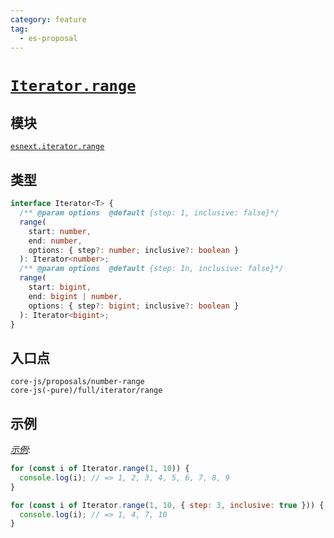 ```yaml
---
category: feature
tag:
  - es-proposal
---
```


# [`Iterator.range`](https://github.com/tc39/proposal-Number.range)

## 模块

[`esnext.iterator.range`](https://github.com/zloirock/core-js/blob/master/packages/core-js/modules/esnext.number.range.js)

## 类型

```ts
interface Iterator<T> {
  /** @param options  @default {step: 1, inclusive: false}*/
  range(
    start: number,
    end: number,
    options: { step?: number; inclusive?: boolean }
  ): Iterator<number>;
  /** @param options  @default {step: 1n, inclusive: false}*/
  range(
    start: bigint,
    end: bigint | number,
    options: { step?: bigint; inclusive?: boolean }
  ): Iterator<bigint>;
}
```

## 入口点

```
core-js/proposals/number-range
core-js(-pure)/full/iterator/range
```

## 示例

[_示例_](https://tinyurl.com/2gobe777):

```js
for (const i of Iterator.range(1, 10)) {
  console.log(i); // => 1, 2, 3, 4, 5, 6, 7, 8, 9
}

for (const i of Iterator.range(1, 10, { step: 3, inclusive: true })) {
  console.log(i); // => 1, 4, 7, 10
}
```
